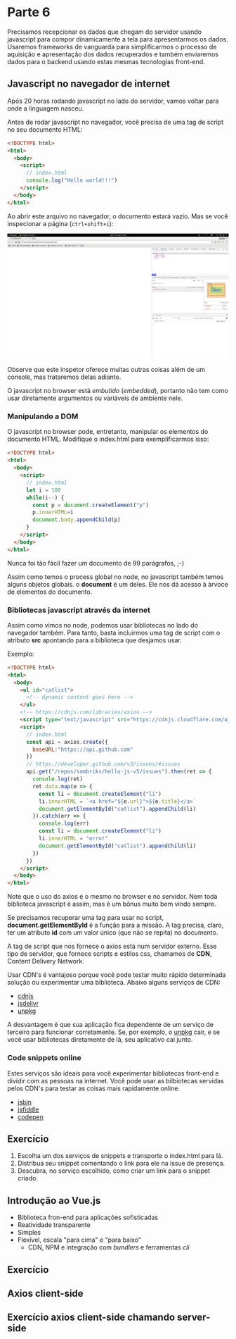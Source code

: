 # Parte 6

Precisamos recepcionar os dados que chegam do servidor usando javascript para 
compor dinamicamente a tela para apresentarmos os dados. Usaremos frameworks
de vanguarda para simplificarmos o processo de aquisição e apresentação dos 
dados recuperados e também enviaremos dados para o backend usando estas mesmas
tecnologias front-end.

## Javascript no navegador de internet

Após 20 horas rodando javascript no lado do servidor, vamos voltar para onde a 
linguagem nasceu.

Antes de rodar javascript no navegador, você precisa de uma tag de script no 
seu documento HTML:

```html
<!DOCTYPE html>
<html>
  <body>
    <script>
      // index.html
      console.log("Hello world!!!")
    </script>
  </body>
</html>
```

Ao abrir este arquivo no navegador, o documento estará vazio. Mas se você inspecionar a página (`ctrl+shift+i`):

![console-javascript-browser](img/console-javascript-browser.png)

Observe que este inspetor oferece muitas outras coisas além de um console, mas trataremos delas adiante.

O javascript no browser está *embutido* (*embedded*), portanto não tem como 
usar diretamente argumentos ou variáveis de ambiente nele.

### Manipulando a DOM

O javascript no browser pode, entretanto, manipular os elementos do documento 
HTML. Modifique o index.html para exemplificarmos isso:

```html
<!DOCTYPE html>
<html>
  <body>
    <script>
      // index.html
      let i = 100
      while(i--) {
        const p = document.createElement("p")
        p.innerHTML=i
        document.body.appendChild(p)
      }
    </script>
  </body>
</html>
```

Nunca foi tão fácil fazer um documento de 99 parágrafos, ;-)

Assim como temos o process global no node, no javascript também temos alguns 
objetos globais. o **document** é um deles. Ele nos dá acesso à àrvoce de 
elementos do documento.

### Bibliotecas javascript através da internet

Assim como vimos no node, podemos usar bibliotecas no lado do navegador também.
Para tanto, basta incluirmos uma tag de script com o atributo **src** 
apontando para a biblioteca que desjamos usar.

Exemplo:

```html
<!DOCTYPE html>
<html>
  <body>
    <ul id="catlist">
      <!-- dynamic content goes here -->
    </ul>
    <!-- https://cdnjs.com/libraries/axios -->
    <script type="text/javascript" src="https://cdnjs.cloudflare.com/ajax/libs/axios/0.17.1/axios.js"></script>
    <script>
      // index.html
      const api = axios.create({
        baseURL:"https://api.github.com"
      })
      // https://developer.github.com/v3/issues/#issues
      api.get("/repos/sombriks/hello-js-v5/issues").then(ret => {
        console.log(ret)
        ret.data.map(e => {
          const li = document.createElement("li")
          li.innerHTML = `<a href="${e.url}">${e.title}</a>`
          document.getElementById("catlist").appendChild(li)
        }).catch(err => {
          console.log(err)
          const li = document.createElement("li")
          li.innerHTML = "erro!"
          document.getElementById("catlist").appendChild(li)
        })
      })
    </script>
  </body>
</html>
```

Note que o uso do axios é o mesmo no browser e no servidor. Nem toda biblioteca 
javascript é assim, mas é um bônus muito bem vindo sempre.

Se precisamos recuperar uma tag para usar no script, **document.getElementById** 
é a função para a missão. A tag precisa, claro, ter um atributo **id** com um 
valor único (que não se repita) no documento.

A tag de script que nos fornece o axios está num servidor externo. Esse tipo de 
servidor, que fornece scripts e estilos css, chamamos de **CDN**, Content 
Delivery Network.

Usar CDN's é vantajoso porque você pode testar muito rápido determinada solução ou experimentar uma biblioteca. Abaixo alguns serviços de CDN:

- [cdnjs](https://cdnjs.com)
- [jsdelivr](https://www.jsdelivr.com)
- [unpkg](https://unpkg.com)

A desvantagem é que sua aplicação fica dependente de um serviço de terceiro 
para funcionar corretamente. Se, por exemplo, o [unpkg](https://unpkg.com/#/) 
cair, e se você usar bibliotecas diretamente de lá, seu aplicativo cai junto.

### Code snippets online

Estes serviços são ideais para você experimentar bibliotecas front-end e 
dividir com as pessoas na internet. Você pode usar as bilbiotecas servidas 
pelos CDN's para testar as coisas mais rapidamente online.

- [jsbin](https://jsbin.com)
- [jsfiddle](https://jsfiddle.net/)
- [codepen](https://codepen.io/)

## Exercício

1. Escolha um dos serviços de snippets e transporte o index.html para lá.
2. Distribua seu snippet comentando o link para ele na issue de presença.
3. Descubra, no serviço escolhido, como criar um link para o snippet criado.

## Introdução ao Vue.js

- Biblioteca fron-end para aplicações sofisticadas
- Reatividade transparente
- Simples
- Flexível, escala "para cima" e "para baixo"
  - CDN, NPM e integração com *bundlers* e ferramentas *cli*
 

## Exercício
## Axios client-side
## Exercício axios client-side chamando server-side